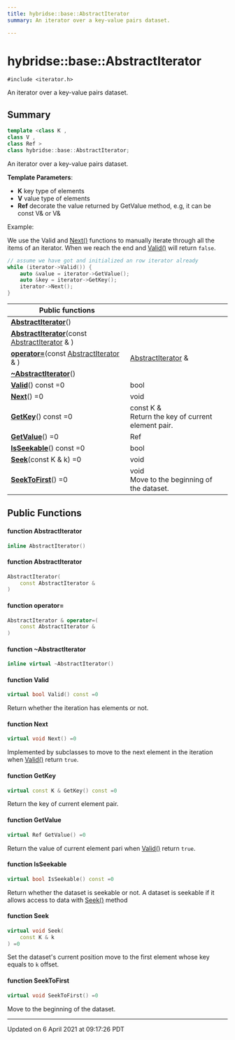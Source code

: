 ```yaml
---
title: hybridse::base::AbstractIterator
summary: An iterator over a key-value pairs dataset. 

---
```

# hybridse::base::AbstractIterator



`#include <iterator.h>`

An iterator over a key-value pairs dataset. 
## Summary

```cpp
template <class K ,
class V ,
class Ref >
class hybridse::base::AbstractIterator;
```
An iterator over a key-value pairs dataset. 

**Template Parameters**: 

  * **K** key type of elements 
  * **V** value type of elements 
  * **Ref** decorate the value returned by GetValue method, e.g, it can be const V& or V&



Example:

We use the Valid and [Next()](/hybridse/usage/api/c++/Classes/classhybridse_1_1base_1_1_abstract_iterator.md#function-next) functions to manually iterate through all the items of an iterator. When we reach the end and [Valid()](/hybridse/usage/api/c++/Classes/classhybridse_1_1base_1_1_abstract_iterator.md#function-valid) will return `false`.



```cpp
// assume we have got and initialized an row iterator already
while (iterator->Valid()) {
    auto &value = iterator->GetValue();
    auto &key = iterator->GetKey();
    iterator->Next();
}
```



|  Public functions|            |
| -------------- | -------------- |
|**[AbstractIterator](/hybridse/usage/api/c++/Classes/classhybridse_1_1base_1_1_abstract_iterator.md#function-abstractiterator)**()|  |
|**[AbstractIterator](/hybridse/usage/api/c++/Classes/classhybridse_1_1base_1_1_abstract_iterator.md#function-abstractiterator)**(const [AbstractIterator](/hybridse/usage/api/c++/Classes/classhybridse_1_1base_1_1_abstract_iterator.md) & )|  |
|**[operator=](/hybridse/usage/api/c++/Classes/classhybridse_1_1base_1_1_abstract_iterator.md#function-operator=)**(const [AbstractIterator](/hybridse/usage/api/c++/Classes/classhybridse_1_1base_1_1_abstract_iterator.md) & )| [AbstractIterator](/hybridse/usage/api/c++/Classes/classhybridse_1_1base_1_1_abstract_iterator.md) &  |
|**[~AbstractIterator](/hybridse/usage/api/c++/Classes/classhybridse_1_1base_1_1_abstract_iterator.md#function-~abstractiterator)**()|  |
|**[Valid](/hybridse/usage/api/c++/Classes/classhybridse_1_1base_1_1_abstract_iterator.md#function-valid)**() const =0| bool  |
|**[Next](/hybridse/usage/api/c++/Classes/classhybridse_1_1base_1_1_abstract_iterator.md#function-next)**() =0| void  |
|**[GetKey](/hybridse/usage/api/c++/Classes/classhybridse_1_1base_1_1_abstract_iterator.md#function-getkey)**() const =0| const K & <br>Return the key of current element pair.  |
|**[GetValue](/hybridse/usage/api/c++/Classes/classhybridse_1_1base_1_1_abstract_iterator.md#function-getvalue)**() =0| Ref  |
|**[IsSeekable](/hybridse/usage/api/c++/Classes/classhybridse_1_1base_1_1_abstract_iterator.md#function-isseekable)**() const =0| bool  |
|**[Seek](/hybridse/usage/api/c++/Classes/classhybridse_1_1base_1_1_abstract_iterator.md#function-seek)**(const K & k) =0| void  |
|**[SeekToFirst](/hybridse/usage/api/c++/Classes/classhybridse_1_1base_1_1_abstract_iterator.md#function-seektofirst)**() =0| void <br>Move to the beginning of the dataset.  |

## Public Functions

#### function AbstractIterator

```cpp
inline AbstractIterator()
```


#### function AbstractIterator

```cpp
AbstractIterator(
    const AbstractIterator & 
)
```


#### function operator=

```cpp
AbstractIterator & operator=(
    const AbstractIterator & 
)
```


#### function ~AbstractIterator

```cpp
inline virtual ~AbstractIterator()
```


#### function Valid

```cpp
virtual bool Valid() const =0
```


Return whether the iteration has elements or not. 


#### function Next

```cpp
virtual void Next() =0
```


Implemented by subclasses to move to the next element in the iteration when [Valid()](/hybridse/usage/api/c++/Classes/classhybridse_1_1base_1_1_abstract_iterator.md#function-valid) return `true`. 


#### function GetKey

```cpp
virtual const K & GetKey() const =0
```

Return the key of current element pair. 

#### function GetValue

```cpp
virtual Ref GetValue() =0
```


Return the value of current element pari when [Valid()](/hybridse/usage/api/c++/Classes/classhybridse_1_1base_1_1_abstract_iterator.md#function-valid) return `true`. 


#### function IsSeekable

```cpp
virtual bool IsSeekable() const =0
```


Return whether the dataset is seekable or not. A dataset is seekable if it allows access to data with [Seek()](/hybridse/usage/api/c++/Classes/classhybridse_1_1base_1_1_abstract_iterator.md#function-seek) method 


#### function Seek

```cpp
virtual void Seek(
    const K & k
) =0
```


Set the dataset's current position move to the first element whose key equals to `k` offset. 


#### function SeekToFirst

```cpp
virtual void SeekToFirst() =0
```

Move to the beginning of the dataset. 

-------------------------------

Updated on  6 April 2021 at 09:17:26 PDT